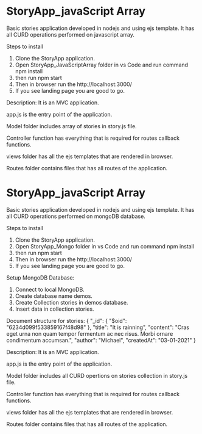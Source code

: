 # StoryApp_javaScript Array
Basic stories application developed in nodejs and using ejs template. It has all CURD operations performed on javascript array.

Steps to install

1. Clone the StoryApp application.
2. Open StoryApp_JavaScriptArray folder in vs Code and run command npm install
3. then run npm start
4. Then in browser run the http://localhost:3000/
5. If you see landing page you are good to go.

Description:
It is an MVC application.

app.js is the entry point of the application.

Model folder includes array of stories in story.js file.

Controller function has everything that is required for routes callback functions.

views folder has all the ejs templates that are rendered in browser.

Routes folder contains files that has all routes of the application.


# StoryApp_javaScript Array
Basic stories application developed in nodejs and using ejs template. It has all CURD operations performed on mongoDB database.

Steps to install

1. Clone the StoryApp application.
2. Open StoryApp_Mongo folder in vs Code and run command npm install
3. then run npm start
4. Then in browser run the http://localhost:3000/
5. If you see landing page you are good to go.

Setup MongoDB Database:

1. Connect to local MongoDB.
2. Create database name demos.
3. Create Collection stories in demos database.
4. Insert data in collection stories.

Document structure for stories:
{
    "_id": {
        "$oid": "6234d099f533859167f48d98"
    },
    "title": "It is rainning",
    "content": "Cras eget urna non quam tempor fermentum ac nec risus. Morbi ornare condimentum accumsan.",
    "author": "Michael",
    "createdAt": "03-01-2021"
}

Description:
It is an MVC application.

app.js is the entry point of the application.

Model folder includes all CURD opertions on stories collection in story.js file.

Controller function has everything that is required for routes callback functions.

views folder has all the ejs templates that are rendered in browser.

Routes folder contains files that has all routes of the application.
